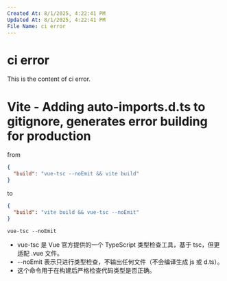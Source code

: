 ```yaml
---
Created At: 8/1/2025, 4:22:41 PM
Updated At: 8/1/2025, 4:22:41 PM
File Name: ci error
---
```


# ci error

This is the content of ci error.

# Vite - Adding auto-imports.d.ts to gitignore, generates error building for production

from
```json
{
  "build": "vue-tsc --noEmit && vite build"
}
```

to
```json
{
  "build": "vite build && vue-tsc --noEmit"
}
```

`vue-tsc --noEmit`

- vue-tsc 是 Vue 官方提供的一个 TypeScript 类型检查工具，基于 tsc，但更适配 .vue 文件。
- --noEmit 表示只进行类型检查，不输出任何文件（不会编译生成 js 或 d.ts）。
- 这个命令用于在构建后严格检查代码类型是否正确。
